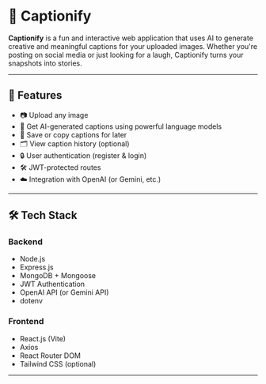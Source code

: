 # 📸 Captionify

**Captionify** is a fun and interactive web application that uses AI to generate creative and meaningful captions for your uploaded images. Whether you're posting on social media or just looking for a laugh, Captionify turns your snapshots into stories.

---

## 🚀 Features

- 📷 Upload any image
- 🤖 Get AI-generated captions using powerful language models
- 📝 Save or copy captions for later
- 🗂️ View caption history (optional)
- 🔒 User authentication (register & login)
- 🛠️ JWT-protected routes
- ☁️ Integration with OpenAI (or Gemini, etc.)

---

## 🛠️ Tech Stack

### Backend
- Node.js
- Express.js
- MongoDB + Mongoose
- JWT Authentication
- OpenAI API (or Gemini API)
- dotenv

### Frontend
- React.js (Vite)
- Axios
- React Router DOM
- Tailwind CSS (optional)

---



